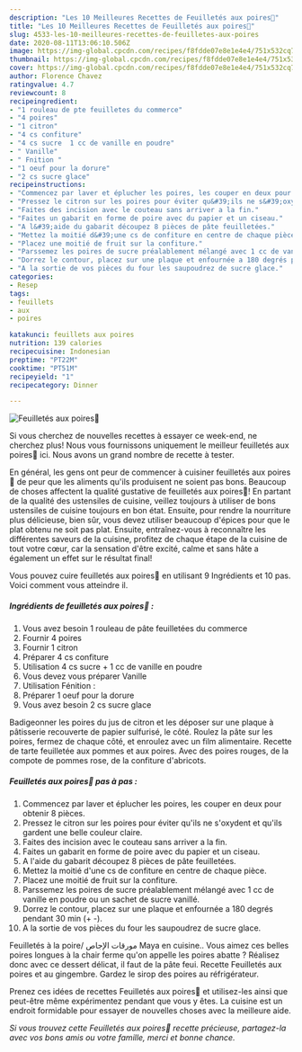 ```yaml
---
description: "Les 10 Meilleures Recettes de Feuilletés aux poires🍐"
title: "Les 10 Meilleures Recettes de Feuilletés aux poires🍐"
slug: 4533-les-10-meilleures-recettes-de-feuilletes-aux-poires
date: 2020-08-11T13:06:10.506Z
image: https://img-global.cpcdn.com/recipes/f8fdde07e8e1e4e4/751x532cq70/feuilletes-aux-poires🍐-photo-principale-de-la-recette.jpg
thumbnail: https://img-global.cpcdn.com/recipes/f8fdde07e8e1e4e4/751x532cq70/feuilletes-aux-poires🍐-photo-principale-de-la-recette.jpg
cover: https://img-global.cpcdn.com/recipes/f8fdde07e8e1e4e4/751x532cq70/feuilletes-aux-poires🍐-photo-principale-de-la-recette.jpg
author: Florence Chavez
ratingvalue: 4.7
reviewcount: 8
recipeingredient:
- "1 rouleau de pte feuilletes du commerce"
- "4 poires"
- "1 citron"
- "4 cs confiture"
- "4 cs sucre  1 cc de vanille en poudre"
- " Vanille"
- " Fnition "
- "1 oeuf pour la dorure"
- "2 cs sucre glace"
recipeinstructions:
- "Commencez par laver et éplucher les poires, les couper en deux pour obtenir 8 pièces."
- "Pressez le citron sur les poires pour éviter qu&#39;ils ne s&#39;oxydent et qu&#39;ils gardent une belle couleur claire."
- "Faites des incision avec le couteau sans arriver a la fin."
- "Faites un gabarit en forme de poire avec du papier et un ciseau."
- "A l&#39;aide du gabarit découpez 8 pièces de pâte feuilletées."
- "Mettez la moitié d&#39;une cs de confiture en centre de chaque pièce."
- "Placez une moitié de fruit sur la confiture."
- "Parssemez les poires de sucre préalablement mélangé avec 1 cc de vanille en poudre ou un sachet de sucre vanillé."
- "Dorrez le contour, placez sur une plaque et enfournée a 180 degrés pendant 30 min (+ -)."
- "A la sortie de vos pièces du four les saupoudrez de sucre glace."
categories:
- Resep
tags:
- feuillets
- aux
- poires

katakunci: feuillets aux poires 
nutrition: 139 calories
recipecuisine: Indonesian
preptime: "PT22M"
cooktime: "PT51M"
recipeyield: "1"
recipecategory: Dinner

---
```



![Feuilletés aux poires🍐](https://img-global.cpcdn.com/recipes/f8fdde07e8e1e4e4/751x532cq70/feuilletes-aux-poires🍐-photo-principale-de-la-recette.jpg)

Si vous cherchez de nouvelles recettes à essayer ce week-end, ne cherchez plus! Nous vous fournissons uniquement le meilleur feuilletés aux poires🍐 ici. Nous avons un grand nombre de recette à tester.

En général, les gens ont peur de commencer à cuisiner feuilletés aux poires🍐 de peur que les aliments qu'ils produisent ne soient pas bons. Beaucoup de choses affectent la qualité gustative de feuilletés aux poires🍐! En partant de la qualité des ustensiles de cuisine, veillez toujours à utiliser de bons ustensiles de cuisine toujours en bon état. Ensuite, pour rendre la nourriture plus délicieuse, bien sûr, vous devez utiliser beaucoup d'épices pour que le plat obtenu ne soit pas plat. Ensuite, entraînez-vous à reconnaître les différentes saveurs de la cuisine, profitez de chaque étape de la cuisine de tout votre cœur, car la sensation d'être excité, calme et sans hâte a également un effet sur le résultat final!

<!--inarticleads1-->

Vous pouvez cuire feuilletés aux poires🍐 en utilisant 9 Ingrédients et 10 pas. Voici comment vous atteindre il.

##### Ingrédients de feuilletés aux poires🍐 :

1. Vous avez besoin 1 rouleau de pâte feuilletées du commerce
1. Fournir 4 poires
1. Fournir 1 citron
1. Préparer 4 cs confiture
1. Utilisation 4 cs sucre + 1 cc de vanille en poudre
1. Vous devez vous préparer  Vanille
1. Utilisation  Fénition :
1. Préparer 1 oeuf pour la dorure
1. Vous avez besoin 2 cs sucre glace


Badigeonner les poires du jus de citron et les déposer sur une plaque à pâtisserie recouverte de papier sulfurisé, le côté. Roulez la pâte sur les poires, fermez de chaque côté, et enroulez avec un film alimentaire. Recette de tarte feuilletée aux pommes et aux poires. Avec des poires rouges, de la compote de pommes rose, de la confiture d&#39;abricots. 

<!--inarticleads2-->

##### Feuilletés aux poires🍐 pas à pas :

1. Commencez par laver et éplucher les poires, les couper en deux pour obtenir 8 pièces.
1. Pressez le citron sur les poires pour éviter qu&#39;ils ne s&#39;oxydent et qu&#39;ils gardent une belle couleur claire.
1. Faites des incision avec le couteau sans arriver a la fin.
1. Faites un gabarit en forme de poire avec du papier et un ciseau.
1. A l&#39;aide du gabarit découpez 8 pièces de pâte feuilletées.
1. Mettez la moitié d&#39;une cs de confiture en centre de chaque pièce.
1. Placez une moitié de fruit sur la confiture.
1. Parssemez les poires de sucre préalablement mélangé avec 1 cc de vanille en poudre ou un sachet de sucre vanillé.
1. Dorrez le contour, placez sur une plaque et enfournée a 180 degrés pendant 30 min (+ -).
1. A la sortie de vos pièces du four les saupoudrez de sucre glace.


Feuilletés à la poire/ مورقات الإجاص Maya en cuisine.. Vous aimez ces belles poires longues à la chair ferme qu&#39;on appelle les poires abatte ? Réalisez donc avec ce dessert délicat, il faut de la pâte feui. Recette Feuilletés aux poires et au gingembre. Gardez le sirop des poires au réfrigérateur. 

<!--inarticleads1-->

<p>
Prenez ces idées de recettes Feuilletés aux poires🍐 et utilisez-les ainsi que peut-être même expérimentez pendant que vous y êtes. La cuisine est un endroit formidable pour essayer de nouvelles choses avec la meilleure aide.
</p>

<p>
<i>Si vous trouvez cette Feuilletés aux poires🍐 recette précieuse, partagez-la avec vos bons amis ou votre famille, merci et bonne chance.</i>
</p>
